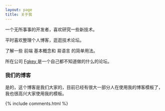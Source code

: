 ```yaml
---
layout: page
title: 关于我 
---
```


一个无所事事的开发者，喜欢研究一些新技术。
<p>
平时喜欢整理个人博客，逛逛技术论坛。
<p>
了解一些 前端 基本概念和 易语言 的简单用法。

<p>

所在公司
<a target="_blank" href="https://www.fgkey.com/"> Fgkey </a>
是一个自己都不知道做的什么的论坛。
<p>


<h3> 我们的博客 </h3>  

<p>

是的，这个博客是我们大家的，目前已经有很大一部分人在使用我的博客模板了，我也很高兴大家使用我的模板。

<p>


{% include comments.html %}



